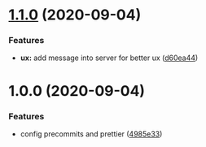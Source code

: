 # [1.1.0](https://github.com/martincrb/fastify-graphql/compare/v1.0.0...v1.1.0) (2020-09-04)


### Features

* **ux:** add message into server for better ux ([d60ea44](https://github.com/martincrb/fastify-graphql/commit/d60ea44086507170cab6ecd4e4c9fcb3f38ac52e))

# 1.0.0 (2020-09-04)


### Features

* config precommits and prettier ([4985e33](https://github.com/martincrb/fastify-graphql/commit/4985e33a4185fdda675ad42c250bb9bf0fa50ca6))
